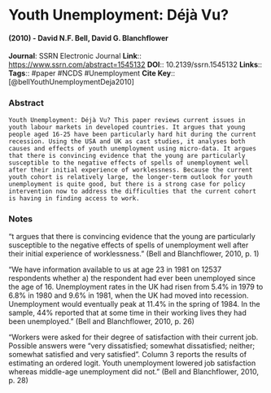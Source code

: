 # Youth Unemployment: Déjà Vu?
#### (2010) - David N.F. Bell, David G. Blanchflower
**Journal**: SSRN Electronic Journal
**Link**:: https://www.ssrn.com/abstract=1545132
**DOI**:: 10.2139/ssrn.1545132
**Links**:: 
**Tags**:: #paper #NCDS #Unemployment 
**Cite Key**:: [@bellYouthUnemploymentDeja2010]

### Abstract

```
Youth Unemployment: Déjà Vu? This paper reviews current issues in youth labour markets in developed countries. It argues that young people aged 16-25 have been particularly hard hit during the current recession. Using the USA and UK as cast studies, it analyses both causes and effects of youth unemployment using micro-data. It argues that there is convincing evidence that the young are particularly susceptible to the negative effects of spells of unemployment well after their initial experience of worklessness. Because the current youth cohort is relatively large, the longer-term outlook for youth unemployment is quite good, but there is a strong case for policy intervention now to address the difficulties that the current cohort is having in finding access to work.
```

### Notes

“t argues that there is convincing evidence that the young are particularly susceptible to the negative effects of spells of unemployment well after their initial experience of worklessness.” (Bell and Blanchflower, 2010, p. 1)

“We have information available to us at age 23 in 1981 on 12537 respondents whether a) the respondent had ever been unemployed since the age of 16. Unemployment rates in the UK had risen from 5.4% in 1979 to 6.8% in 1980 and 9.6% in 1981, when the UK had moved into recession. Unemployment would eventually peak at 11.4% in the spring of 1984. In the sample, 44% reported that at some time in their working lives they had been unemployed.” (Bell and Blanchflower, 2010, p. 26)

“Workers were asked for their degree of satisfaction with their current job. Possible answers were “very dissatisfied; somewhat dissatisfied; neither; somewhat satisfied and very satisfied”. Column 3 reports the results of estimating an ordered logit. Youth unemployment lowered job satisfaction whereas middle-age unemployment did not.” (Bell and Blanchflower, 2010, p. 28)